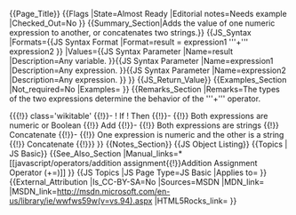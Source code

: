 {{Page_Title}}
{{Flags
|State=Almost Ready
|Editorial notes=Needs example
|Checked_Out=No
}}
{{Summary_Section|Adds the value of one numeric expression to another, or concatenates two strings.}}
{{JS_Syntax
|Formats={{JS Syntax Format
|Format=result = expression1 '''+''' expression2
}}
|Values={{JS Syntax Parameter
|Name=result
|Description=Any variable.
}}{{JS Syntax Parameter
|Name=expression1
|Description=Any expression.
}}{{JS Syntax Parameter
|Name=expression2
|Description=Any expression.
}}
}}
{{JS_Return_Value}}
{{Examples_Section
|Not_required=No
|Examples=
}}
{{Remarks_Section
|Remarks=The types of the two expressions determine the behavior of the '''+''' operator.

{{{!}} class='wikitable'
{{!}}-
! If
! Then
{{!}}-
{{!}} Both expressions are numeric or Boolean
{{!}} Add
{{!}}-
{{!}} Both expressions are strings
{{!}} Concatenate
{{!}}-
{{!}} One expression is numeric and the other is a string
{{!}} Concatenate
{{!}}}
}}
{{Notes_Section}}
{{JS Object Listing}}
{{Topics | JS Basic}}
{{See_Also_Section
|Manual_links=* [[javascript/operators/addition assignment{{!}}Addition Assignment Operator (+=)]]
}}
{{JS Topics
|JS Page Type=JS Basic
|Applies to=
}}
{{External_Attribution
|Is_CC-BY-SA=No
|Sources=MSDN
|MDN_link=
|MSDN_link=http://msdn.microsoft.com/en-us/library/ie/wwfws59w(v=vs.94).aspx
|HTML5Rocks_link=
}}
